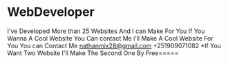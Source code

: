 # WebDeveloper
I've Developed More than 25 Websites And I can Make For You
If You Wanna A Cool Website You Can contact Me i'll Make A Cool Website For You 
You can Contact Me 
nathanmix28@gmail.com
+251909071082
*If You Want Two Website I'll Make The Second One By Free=====
